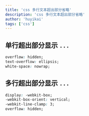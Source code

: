 ```yaml
---
title: 'css 多行文本超出部分省略'
description: 'css 多行文本超出部分省略'
author: 'huyikai'
tags: ['css']
---
```


## 单行超出部分显示 `...`

```css
overflow: hidden;
text-overflow: ellipsis;
white-space: nowrap;
```

## 多行超出部分显示 `...`

```css
display: -webkit-box;
-webkit-box-orient: vertical;
-webkit-line-clamp: 3;
overflow: hidden;
```
